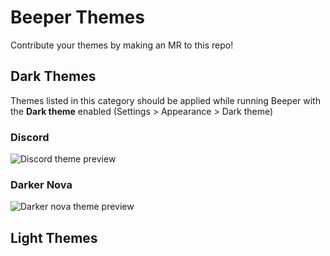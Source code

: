 # Beeper Themes

Contribute your themes by making an MR to this repo!


## Dark Themes
Themes listed in this category should be applied while running Beeper with the **Dark theme** enabled (Settings > Appearance > Dark theme)

### Discord
![Discord theme preview](https://gitlab.com/beeper/beeper-desktop/uploads/09672aada3df2e5648b2710d33bd9f29/beeper-3.png)

### Darker Nova
![Darker nova theme preview](https://gitlab.com/beeper/beeper-desktop/uploads/76fdb19ea911afead0ac9103bc30c718/beeper-2.png)

## Light Themes

